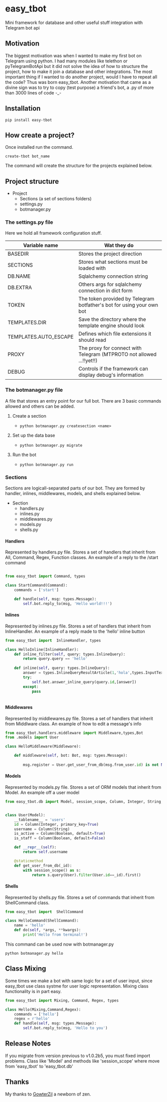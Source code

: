 # easy_tbot
Mini framework for database and other useful stuff integration with Telegram bot api
## Motivation
The biggest motivation was when I wanted to make my first bot on Telegram using python. I had many modules like telethon or pyTelegramBotApi but it did not solve the idea of how to structure the project, how to make it join a database and other integrations. The most important thing if I wanted to do another project, would I have to repeat all the code? Thus was born easy_tbot. Another motivation that came as a divine sign was to try to copy (test purpose) a friend's bot, a .py of more than 3000 lines of code -_-
## Installation
````commandline
pip install easy-tbot
````
## How create a project?
Once installed run the command.
```commandline
create-tbot bot_name
```
The command will create the structure for the projects explained below.
## Project structure
- Project
  - Sections (a set of sections folders)
  - settings.py
  - botmanager.py
### The settings.py file
Here we hold all framework configuration stuff.

| Variable name | Wat they do |
| ------------- | ------------- |
| BASEDIR  | Stores the project direction  |
| SECTIONS | Stores what sections must be loaded with |
| DB.NAME | Sqlalchemy connection string |
| DB.EXTRA | Others args for sqlalchemy connection in dict form |
| TOKEN | The token provided by Telegram botfather's bot for using your own bot |
| TEMPLATES.DIR | Save the directory where the template engine should look |
| TEMPLATES.AUTO_ESCAPE | Defines which file extensions it should read |
| PROXY | The proxy for connect with Telegram (MTPROTO not allowed ...!!yet!!) |
| DEBUG | Controls if the framework can display debug's information |
### The botmanager.py file 
A file that stores an entry point for our full bot. There are 3 basic commands allowed and others can be added.

1. Create a section
   - ```commandline  
     python botmanager.py createsection <name> 
     ```
2. Set up the data base
   - ```commandline  
     python botmanager.py migrate
     ```
3. Run the bot
   - ```commandline  
     python botmanager.py run
     ```

### Sections
Sections are logicall-separated parts of our bot. They are formed by handler, inlines, middlewares, models, and shells explained below.

- Section
  - handlers.py
  - inlines.py
  - middlewares.py
  - models.py
  - shells.py
  
#### Handlers
Represented by handlers.py file. Stores a set of handlers that inherit from All, Command, Regex, Function classes.
An example of a reply to the /start command
```python

from easy_tbot import Command, types

class StartCommand(Command):
    commands = ['start']

    def handle(self, msg: types.Message):
        self.bot.reply_to(msg, 'Hello world!!!')
```
#### Inlines
Represented by inlines.py file. Stores a set of handlers that inherit from InlineHandler.
An example of a reply made to the 'hello' inline button
```python
from easy_tbot import  InlineHandler, types

class HelloInline(InlineHandler):
    def inline_filter(self, query: types.InlineQuery):
        return query.query == 'hello'
    
    def inline(self, query: types.InlineQuery):
        answer = types.InlineQueryResultArticle(1,'hola',types.InputTextMessageContent('hola'))
        try:
            self.bot.answer_inline_query(query.id,[answer])
        except:
            pass
        
```
#### Middlewares
Represented by middlewares.py file. Stores a set of handlers that inherit from Middlware class.
An example of how to edit a message's info
```python
from easy_tbot.handlers.middleware import Middleware,types,Bot
from .models import User

class HelloMiddleware(Middleware):

    def middleware(self, bot: Bot, msg: types.Message):
        
        msg.register = User.get_user_from_db(msg.from_user.id) is not None
```
#### Models
Represented by models.py file. Stores a set of ORM models that inherit from Model.
An example off a user model
```python
from easy_tbot.db import Model, session_scope, Column, Integer, String, Boolean


class User(Model):
    __tablename__ = 'users'
    id = Column(Integer, primary_key=True)
    username = Column(String)
    is_active = Column(Boolean, default=True)
    is_staff = Column(Boolean, default=False)

    def __repr__(self):
        return self.username

    @staticmethod
    def get_user_from_db(_id):
        with session_scope() as s:
            return s.query(User).filter(User.id==_id).first()

```
#### Shells
Represented by shells.py file. Stores a set of commands that inherit from ShellCommand class.
```python
from easy_tbot import  ShellCommand

class HelloCommand(ShellCommand):
    name = 'hello'
    def do(self, *args, **kwargs):
        print('Hello from terminal!')
```
This command can be used now with botmanager.py
```commandline
python botmanager.py hello
```
## Class Mixing
Some times we make a bot with same logic for a set of user input, since easy_tbot use class systme for user logic representation.
Mixing class functionality is in part easy.
```python
from easy_tbot import Mixing, Command, Regex, types

class Hello(Mixing,Command,Regex):
    commands = ['hello']
    regex = r'hello'
    def handle(self, msg: types.Message):
        self.bot.reply_to(msg, 'Hello to you')
```

## Release Notes
If you migrate from version previous to v1.0.2b5, you must fixed import problems.
Class like 'Model' and methods like 'session_scope' where move from 'easy_tbot' to 'easy_tbot.db'

## Thanks
My thanks to [GowterZil](https://github.com/GowtherZil) a newborn of zen.

